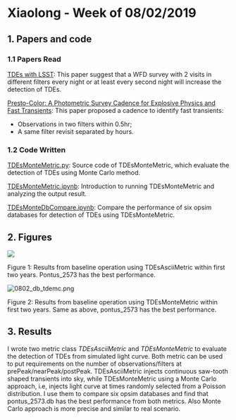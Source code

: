 # Xiaolong - Week of 08/02/2019

## 1. Papers and code

### 1.1 Papers Read

[TDEs with LSST](https://docushare.lsstcorp.org/docushare/dsweb/Get/Document-30574/bricman_tde_wfd.pdf):   This paper suggest that a WFD survey with 2 visits in different filters every night or at least every second night will increase the detection of TDEs. 

[Presto-Color: A Photometric Survey Cadence for Explosive Physics and Fast Transients](https://arxiv.org/abs/1812.03146): This paper proposed a cadence to identify fast transients:

- Observations in two filters within 0.5hr;
- A same filter revisit separated by hours. 

### 1.2 Code Written

[TDEsMonteMetric.py](https://github.com/xiaolng/maf/blob/master/TDEsMonteMetric.py): Source code of TDEsMonteMetric, which evaluate the detection of TDEs using Monte Carlo method.

[TDEsMonteMetric.ipynb](https://github.com/xiaolng/maf/blob/master/TDEsMonteMetric.ipynb): Introduction to running TDEsMonteMetric and analyzing the output result.

[TDEsMonteDbCompare.ipynb](https://github.com/xiaolng/maf/blob/master/TDEsMonteDbCompare.ipynb): Compare the performance of six opsim databases for detection of TDEs using TDEsMonteMetric.

## 2. Figures



![](https://github.com/xiaolng/weekly_report/blob/master/imgs/0726_dbCompare.jpeg?raw=true)

Figure 1: Results from baseline operation using TDEsAsciiMetric within first two years. Pontus_2573 has the best performance.  



![0802_db_tdemc.png](https://github.com/xiaolng/weekly_report/blob/master/imgs/0802_db_tdemc.jpeg?raw=true)

Figure 2:  Results from baseline operation using TDEsMonteMetric within first two years. Same as above, pontus_2573 has the best performance. 

## 3. Results

I wrote two metric class *TDEsAsciiMetric* and *TDEsMonteMetric* to evaluate the detection of TDEs from simulated light curve. Both metric can be used to put requirements on the number of observations/filters at prePeak/nearPeak/postPeak. TDEsAsciiMetric injects continuous saw-tooth shaped transients into sky, while TDEsMonteMetric using a Monte Carlo approach, i.e, injects light curve at times  randomly selected from a Poisson distribution. I use them to compare six opsim databases and find that pontus_2573.db has the best performance from both metrics. Also  Monte Carlo approach is more precise and similar to real scenario. 
